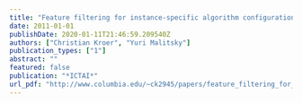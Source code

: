 ```yaml
---
title: "Feature filtering for instance-specific algorithm configuration"
date: 2011-01-01
publishDate: 2020-01-11T21:46:59.209540Z
authors: ["Christian Kroer", "Yuri Malitsky"]
publication_types: ["1"]
abstract: ""
featured: false
publication: "*ICTAI*"
url_pdf: "http://www.columbia.edu/~ck2945/papers/feature_filtering_for_instance_specific_algorithm_configuration.pdf"
---
```


